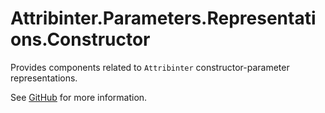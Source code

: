 # Attribinter.Parameters.Representations.Constructor

Provides components related to `Attribinter` constructor-parameter representations.

See [GitHub](https://github.com/Attribinter/Attribinter.Parameters.Representations.Constructor) for more information.